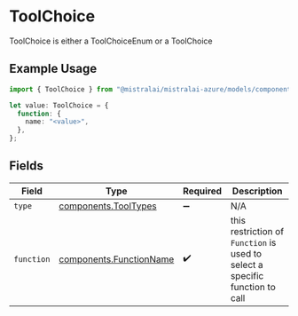 # ToolChoice

ToolChoice is either a ToolChoiceEnum or a ToolChoice

## Example Usage

```typescript
import { ToolChoice } from "@mistralai/mistralai-azure/models/components";

let value: ToolChoice = {
  function: {
    name: "<value>",
  },
};
```

## Fields

| Field                                                                        | Type                                                                         | Required                                                                     | Description                                                                  |
| ---------------------------------------------------------------------------- | ---------------------------------------------------------------------------- | ---------------------------------------------------------------------------- | ---------------------------------------------------------------------------- |
| `type`                                                                       | [components.ToolTypes](../../models/components/tooltypes.md)                 | :heavy_minus_sign:                                                           | N/A                                                                          |
| `function`                                                                   | [components.FunctionName](../../models/components/functionname.md)           | :heavy_check_mark:                                                           | this restriction of `Function` is used to select a specific function to call |